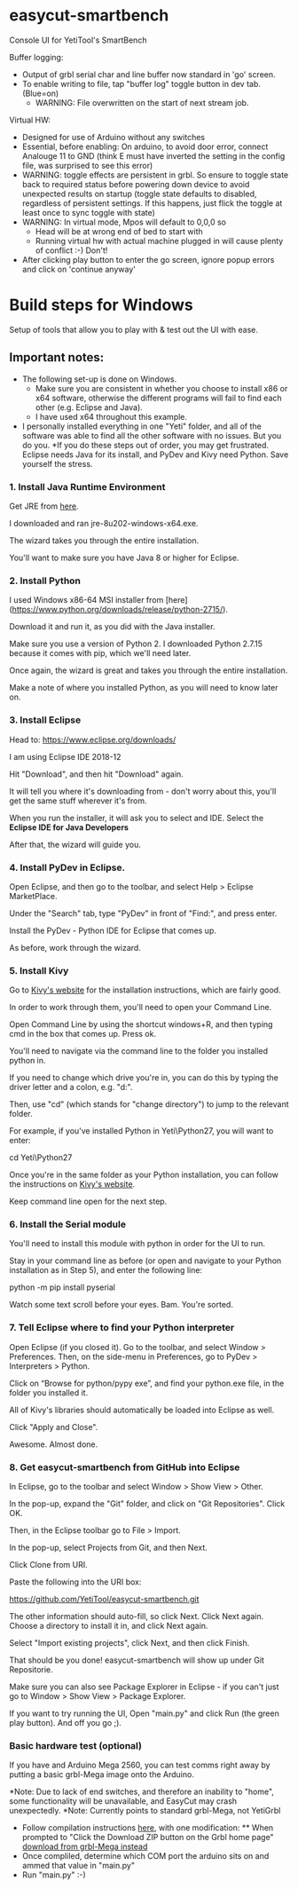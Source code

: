 # easycut-smartbench
Console UI for YetiTool's SmartBench


Buffer logging:
- Output of grbl serial char and line buffer now standard in 'go' screen.
- To enable writing to file, tap "buffer log" toggle button in dev tab. (Blue=on)
	- WARNING: File overwritten on the start of next stream job.
	
Virtual HW:
- Designed for use of Arduino without any switches
- Essential, before enabling: On arduino, to avoid door error, connect Analouge 11 to GND (think E must have inverted the setting in the config file, was surprised to see this error)
- WARNING: toggle effects are persistent in grbl. So ensure to toggle state back to required status before powering down device to avoid unexpected results on startup (toggle state defaults to disabled, regardless of persistent settings. If this happens, just flick the toggle at least once to sync toggle with state)
- WARNING: In virtual mode, Mpos will default to 0,0,0 so 
	- Head will be at wrong end of bed to start with
	- Running virtual hw with actual machine plugged in will cause plenty of conflict :-) Don't!
- After clicking play button to enter the go screen, ignore popup errors and click on 'continue anyway'


# Build steps for Windows 
Setup of tools that allow you to play with & test out the UI with ease. 

## Important notes: 
* The following set-up is done on Windows.
  * Make sure you are consistent in whether you choose to install x86 or x64 software, otherwise the different programs will fail to find each other (e.g. Eclipse and Java). 
  * I have used x64 throughout this example. 
* I personally installed everything in one "Yeti" folder, and all of the software was able to find all the other software with no issues. But you do you. 
*If you do these steps out of order, you may get frustrated. Eclipse needs Java for its install, and PyDev and Kivy need Python. Save yourself the stress. 

### 1. Install Java Runtime Environment

Get JRE from [here]( 
https://www.oracle.com/technetwork/java/javase/downloads/jre8-downloads-2133155.html).

I downloaded and ran jre-8u202-windows-x64.exe. 

The wizard takes you through the entire installation.

You'll want to make sure you have Java 8 or higher for Eclipse. 


### 2. Install Python

I used Windows x86-64 MSI installer from [here] (https://www.python.org/downloads/release/python-2715/).

Download it and run it, as you did with the Java installer.

Make sure you use a version of Python 2. I downloaded Python 2.7.15 because it comes with pip, which we'll need later. 

Once again, the wizard is great and takes you through the entire installation. 

Make a note of where you installed Python, as you will need to know later on. 


### 3. Install Eclipse

Head to: https://www.eclipse.org/downloads/

I am using Eclipse IDE 2018-12 

Hit "Download", and then hit "Download" again. 

It will tell you where it's downloading from - don't worry about this, you'll get the same stuff wherever it's from.

When you run the installer, it will ask you to select and IDE. Select the **Eclipse IDE for Java Developers** 

After that, the wizard will guide you. 


### 4. Install PyDev in Eclipse. 

Open Eclipse, and then go to the toolbar, and select Help > Eclipse MarketPlace. 
  
Under the "Search" tab, type "PyDev" in front of "Find:", and press enter. 

Install the PyDev - Python IDE for Eclipse that comes up. 

As before, work through the wizard. 


### 5. Install Kivy

Go to [Kivy's website](https://kivy.org/doc/stable/installation/installation-windows.html) for the installation instructions, which are fairly good. 

In order to work through them, you'll need to open your Command Line. 

Open Command Line by using the shortcut windows+R, and then typing cmd in the box that comes up. Press ok. 

You'll need to navigate via the command line to the folder you installed python in. 

If you need to change which drive you're in, you can do this by typing the driver letter and a colon, e.g. "d:".

Then, use "cd" (which stands for "change directory") to jump to the relevant folder. 

For example, if you've installed Python in Yeti\Python27, you will want to enter:

cd Yeti\Python27

Once you're in the same folder as your Python installation, you can follow the instructions on [Kivy's website](https://kivy.org/doc/stable/installation/installation-windows.html). 

Keep command line open for the next step. 

### 6. Install the Serial module

You'll need to install this module with python in order for the UI to run. 

Stay in your command line as before (or open and navigate to your Python installation as in Step 5), and enter the following line: 

python -m pip install pyserial

Watch some text scroll before your eyes. Bam. You're sorted. 

### 7. Tell Eclipse where to find your Python interpreter

Open Eclipse (if you closed it). Go to the toolbar, and select Window > Preferences. Then, on the side-menu in Preferences, go to PyDev > Interpreters > Python. 

Click on “Browse for python/pypy exe”, and find your python.exe file, in the folder you installed it.

All of Kivy's libraries should automatically be loaded into Eclipse as well. 

Click "Apply and Close". 

Awesome. Almost done. 

### 8. Get easycut-smartbench from GitHub into Eclipse 

In Eclipse, go to the toolbar and select Window > Show View > Other. 

In the pop-up, expand the "Git" folder, and click on "Git Repositories". Click OK. 

Then, in the Eclipse toolbar go to File > Import. 

In the pop-up, select Projects from Git, and then Next. 

Click Clone from URI. 

Paste the following into the URI box: 

https://github.com/YetiTool/easycut-smartbench.git

The other information should auto-fill, so click Next. Click Next again. Choose a directory to install it in, and click Next again. 

Select "Import existing projects", click Next, and then click Finish. 

That should be you done! easycut-smartbench will show up under Git Repositorie.

Make sure you can also see Package Explorer in Eclipse - if you can't just go to Window > Show View > Package Explorer. 

If you want to try running the UI, Open "main.py" and click Run (the green play button). And off you go ;).


### Basic hardware test (optional)

If you have and Arduino Mega 2560, you can test comms right away by putting a basic grbl-Mega image onto the Arduino.

*Note: Due to lack of end switches, and therefore an inability to "home", some functionality will be unavailable, and EasyCut may crash unexpectedly.
*Note: Currently points to standard grbl-Mega, not YetiGrbl

* Follow compilation instructions [here](https://github.com/grbl/grbl/wiki/Compiling-Grbl), with one modification:
** When prompted to "Click the Download ZIP button on the Grbl home page" [download from grbl-Mega instead](https://github.com/gnea/grbl-Mega)
* Once compliled, determine which COM port the arduino sits on and ammed that value in "main.py"
* Run "main.py" :-)

